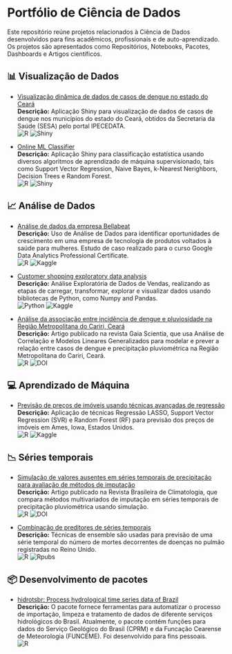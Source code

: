 # Portfólio de Ciência de Dados

Este repositório reúne projetos relacionados à Ciência de Dados desenvolvidos para fins acadêmicos, profissionais e de auto-aprendizado.
Os projetos são apresentados como Repositórios, Notebooks, Pacotes, Dashboards e Artigos científicos.

## :bar_chart: Visualização de Dados

- [Visualização dinâmica de dados de casos de dengue no estado do Ceará](https://rubensocj.shinyapps.io/dengue-ce/)  
**Descrição:** Aplicação Shiny para visualização de dados de casos de dengue nos municípios do estado do Ceará, obtidos da Secretaria da Saúde (SESA) pelo portal IPECEDATA.  
![R](https://img.shields.io/badge/R-%23276DC3.svg?style=flat&logo=R&logoColor=white)
![Shiny](https://img.shields.io/badge/Shiny-white?style=flat&logo=RStudio&logoColor=blue)

- [Online ML Classifier](https://rubensocj.shinyapps.io/online-ml-classifier/)  
**Descrição:** Aplicação Shiny para classificação estatística usando diversos algoritmos de aprendizado de máquina supervisionado, tais como Support Vector Regression, Naive Bayes, k-Nearest Nerighbors, Decision Trees e Random Forest.  
![R](https://img.shields.io/badge/R-%23276DC3.svg?style=flat&logo=R&logoColor=white)
![Shiny](https://img.shields.io/badge/Shiny-white?style=flat&logo=RStudio&logoColor=blue)

## :chart_with_upwards_trend: Análise de Dados

- [Análise de dados da empresa Bellabeat](https://www.kaggle.com/code/rubensocj/an-lise-de-dados-da-empresa-bellabeat)  
**Descrição:** Uso de Análise de Dados para identificar oportunidades de crescimento em uma empresa de tecnologia de produtos voltados à saúde para mulheres.
Estudo de caso realizado para o curso Google Data Analytics Professional Certificate.  
![R](https://img.shields.io/badge/R-%23276DC3.svg?style=flat&logo=R&logoColor=white)
![Kaggle](https://img.shields.io/badge/Kaggle-035a7d?style=flat&logo=kaggle&logoColor=white)  

- [Customer shopping exploratory data analysis](https://www.kaggle.com/code/rubensocj/customer-shopping-exploratory-data-analysis)  
**Descrição:** Análise Exploratória de Dados de Vendas, realizando as etapas de carregar, transformar, explorar e visualizar dados usando bibliotecas de Python, como Numpy and Pandas.  
![Python](https://img.shields.io/badge/Python-FFD43B?style=for-the-flat&logo=python&logoColor=blue)
![Kaggle](https://img.shields.io/badge/Kaggle-035a7d?style=for-the-flat&logo=kaggle&logoColor=white)

- [Análise da associação entre incidência de dengue e pluviosidade na Região Metropolitana do Cariri, Ceará](https://periodicos.ufpb.br/index.php/gaia/article/view/61267)  
**Descrição:** Artigo publicado na revista Gaia Scientia, que usa Análise de Correlação e Modelos Lineares Generalizados para modelar e prever a relação entre casos de dengue e precipitação pluviométrica na Região Metropolitana do Cariri, Ceará.  
![R](https://img.shields.io/badge/R-%23276DC3.svg?style=flat&logo=R&logoColor=white)
![DOI](https://img.shields.io/badge/DOI-10.22478/ufpb.1981.1268.2022v16n1.61267-B31B1B.svg?style=flat)

## :computer: Aprendizado de Máquina

- [Previsão de preços de imóveis usando técnicas avançadas de regressão](https://www.kaggle.com/code/rubensocj/regress-o-lasso-svr-e-random-forest)  
**Descrição:** Aplicação de técnicas Regressão LASSO, Support Vector Regression (SVR) e Random Forest (RF) para previsão dos preços de imóveis em Ames, Iowa, Estados Unidos.  
![R](https://img.shields.io/badge/R-%23276DC3.svg?style=flat&logo=R&logoColor=white)
![Kaggle](https://img.shields.io/badge/Kaggle-035a7d?style=flat&logo=kaggle&logoColor=white)  

## :chart_with_downwards_trend: Séries temporais

- [Simulação de valores ausentes em séries temporais de precipitação para avaliação de métodos de imputação](https://doi.org/10.55761/abclima.v30i18.15243)  
**Descrição:** Artigo publicado na Revista Brasileira de Climatologia, que compara métodos multivariados de imputação em séries temporais de precipitação pluviométrica usando simulação.  
![R](https://img.shields.io/badge/R-%23276DC3.svg?style=flat&logo=R&logoColor=white)
![DOI](https://img.shields.io/badge/DOI-10.55761/abclima.v30i18.15243-B31B1B.svg?style=flat)

- [Combinação de preditores de séries temporais](https://rpubs.com/rubensocj/combination-of-forecasts)  
**Descrição:** Técnicas de ensemble são usadas para previsão de uma série temporal do número de mortes decorrentes de doenças no pulmão registradas no Reino Unido.  
![R](https://img.shields.io/badge/R-%23276DC3.svg?style=flat&logo=R&logoColor=white)
![Rpubs](https://img.shields.io/badge/RPubs-orange.svg?style=flat&logo=R&logoColor=white)

## :package: Desenvolvimento de pacotes

- [hidrotsbr: Process hydrological time series data of Brazil](https://github.com/rubensocj/hidrotsbr)  
**Descrição:** O pacote fornece ferramentas para automatizar o processo de importação, limpeza e tratamento de dados de diferente serviços hidrológicos do Brasil.
Atualmente, o pacote contém funções para dados do Serviço Geológico do Brasil (CPRM) e da Funcação Cearense de Meteorologia (FUNCEME).
Foi desenvolvido para fins pessoais.  
![R](https://img.shields.io/badge/R-%23276DC3.svg?style=flat&logo=R&logoColor=white)
